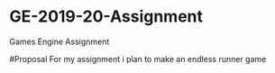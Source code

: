 # GE-2019-20-Assignment
Games Engine Assignment 

#Proposal
For my assignment i plan to make an endless runner game 
